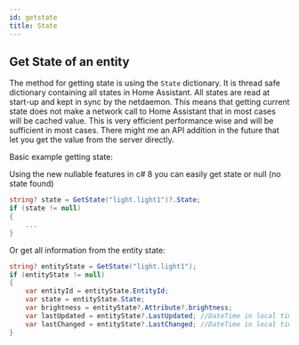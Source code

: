 ```yaml
---
id: getstate
title: State
---
```


## Get State of an entity

The method for getting state is using the `State` dictionary. It is thread safe dictionary containing all states in Home Assistant. All states are read at start-up and kept in sync by the netdaemon. This means that getting current state does not make a network call to Home Assistant that in most cases will be cached value. This is very efficient performance wise and will be sufficient in most cases. There might me an API addition in the future that let you get the value from the server directly.

Basic example getting state:

Using the new nullable features in c# 8 you can easily get state or null (no state found)

```cs
string? state = GetState("light.light1")?.State;
if (state != null)
{
    ...
}

```

Or get all information from the entity state:

```cs
string? entityState = GetState("light.light1");
if (entityState != null)
{
    var entityId = entityState.EntityId;
    var state = entityState.State;
    var brightness = entityState?.Attribute?.brightness;
    var lastUpdated = entityState?.LastUpdated; //DateTime in local time
    var lastChanged = entityState?.LastChanged; //DateTime in local time
}

```
